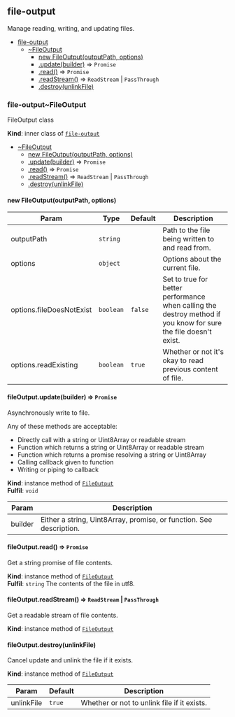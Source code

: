 <a name="module_file-output"></a>

## file-output
Manage reading, writing, and updating files.


* [file-output](#module_file-output)
    * [~FileOutput](#module_file-output..FileOutput)
        * [new FileOutput(outputPath, options)](#new_module_file-output..FileOutput_new)
        * [.update(builder)](#module_file-output..FileOutput+update) ⇒ <code>Promise</code>
        * [.read()](#module_file-output..FileOutput+read) ⇒ <code>Promise</code>
        * [.readStream()](#module_file-output..FileOutput+readStream) ⇒ <code>ReadStream</code> \| <code>PassThrough</code>
        * [.destroy(unlinkFile)](#module_file-output..FileOutput+destroy)

<a name="module_file-output..FileOutput"></a>

### file-output~FileOutput
FileOutput class

**Kind**: inner class of [<code>file-output</code>](#module_file-output)  

* [~FileOutput](#module_file-output..FileOutput)
    * [new FileOutput(outputPath, options)](#new_module_file-output..FileOutput_new)
    * [.update(builder)](#module_file-output..FileOutput+update) ⇒ <code>Promise</code>
    * [.read()](#module_file-output..FileOutput+read) ⇒ <code>Promise</code>
    * [.readStream()](#module_file-output..FileOutput+readStream) ⇒ <code>ReadStream</code> \| <code>PassThrough</code>
    * [.destroy(unlinkFile)](#module_file-output..FileOutput+destroy)

<a name="new_module_file-output..FileOutput_new"></a>

#### new FileOutput(outputPath, options)

| Param | Type | Default | Description |
| --- | --- | --- | --- |
| outputPath | <code>string</code> |  | Path to the file being written to and read from. |
| options | <code>object</code> |  | Options about the current file. |
| options.fileDoesNotExist | <code>boolean</code> | <code>false</code> | Set to true for better performance when calling the destroy method if you know for sure the file doesn't exist. |
| options.readExisting | <code>boolean</code> | <code>true</code> | Whether or not it's okay to read previous content of file. |

<a name="module_file-output..FileOutput+update"></a>

#### fileOutput.update(builder) ⇒ <code>Promise</code>
Asynchronously write to file.

Any of these methods are acceptable:
- Directly call with a string or Uint8Array or readable stream
- Function which returns a string or Uint8Array or readable stream
- Function which returns a promise resolving a string or Uint8Array
- Calling callback given to function
- Writing or piping to callback

**Kind**: instance method of [<code>FileOutput</code>](#module_file-output..FileOutput)  
**Fulfil**: <code>void</code>  

| Param | Description |
| --- | --- |
| builder | Either a string, Uint8Array, promise, or function. See description. |

<a name="module_file-output..FileOutput+read"></a>

#### fileOutput.read() ⇒ <code>Promise</code>
Get a string promise of file contents.

**Kind**: instance method of [<code>FileOutput</code>](#module_file-output..FileOutput)  
**Fulfil**: <code>string</code> The contents of the file in utf8.  
<a name="module_file-output..FileOutput+readStream"></a>

#### fileOutput.readStream() ⇒ <code>ReadStream</code> \| <code>PassThrough</code>
Get a readable stream of file contents.

**Kind**: instance method of [<code>FileOutput</code>](#module_file-output..FileOutput)  
<a name="module_file-output..FileOutput+destroy"></a>

#### fileOutput.destroy(unlinkFile)
Cancel update and unlink the file if it exists.

**Kind**: instance method of [<code>FileOutput</code>](#module_file-output..FileOutput)  

| Param | Default | Description |
| --- | --- | --- |
| unlinkFile | <code>true</code> | Whether or not to unlink file if it exists. |

